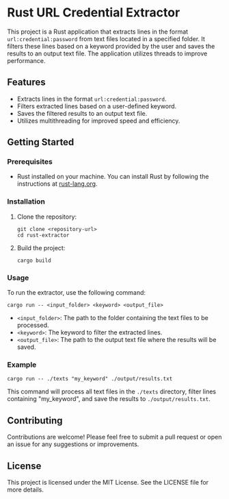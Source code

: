 # Rust URL Credential Extractor

This project is a Rust application that extracts lines in the format `url:credential:password` from text files located in a specified folder. It filters these lines based on a keyword provided by the user and saves the results to an output text file. The application utilizes threads to improve performance.

## Features

- Extracts lines in the format `url:credential:password`.
- Filters extracted lines based on a user-defined keyword.
- Saves the filtered results to an output text file.
- Utilizes multithreading for improved speed and efficiency.

## Getting Started

### Prerequisites

- Rust installed on your machine. You can install Rust by following the instructions at [rust-lang.org](https://www.rust-lang.org/tools/install).

### Installation

1. Clone the repository:

   ```
   git clone <repository-url>
   cd rust-extractor
   ```

2. Build the project:

   ```
   cargo build
   ```

### Usage

To run the extractor, use the following command:

```
cargo run -- <input_folder> <keyword> <output_file>
```

- `<input_folder>`: The path to the folder containing the text files to be processed.
- `<keyword>`: The keyword to filter the extracted lines.
- `<output_file>`: The path to the output text file where the results will be saved.

### Example

```
cargo run -- ./texts "my_keyword" ./output/results.txt
```

This command will process all text files in the `./texts` directory, filter lines containing "my_keyword", and save the results to `./output/results.txt`.

## Contributing

Contributions are welcome! Please feel free to submit a pull request or open an issue for any suggestions or improvements.

## License

This project is licensed under the MIT License. See the LICENSE file for more details.